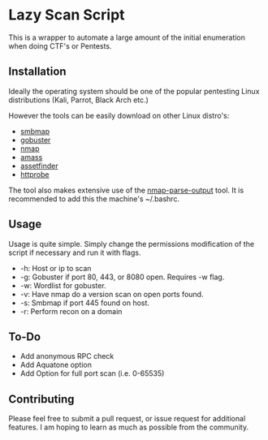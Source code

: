 # Lazy Scan Script

This is a wrapper to automate a large amount of the initial enumeration when doing CTF's or Pentests. 

## Installation
Ideally the operating system should be one of the popular pentesting Linux distributions (Kali, Parrot, Black Arch etc.)

However the tools can be easily download on other Linux distro's:

- [smbmap](https://github.com/ShawnDEvans/smbmap)
- [gobuster](https://github.com/OJ/gobuster)
- [nmap](https://nmap.org/)
- [amass](https://github.com/OWASP/Amass)
- [assetfinder](https://github.com/tomnomnom/assetfinder)
- [httprobe](https://github.com/tomnomnom/httprobe)

The tool also makes extensive use of the [nmap-parse-output](https://github.com/ernw/nmap-parse-output#bash-completion) tool. It is recommended to add this the machine's ~/.bashrc.

## Usage

Usage is quite simple. Simply change the permissions modification of the script if necessary and run it with flags.

- -h: Host or ip to scan
- -g: Gobuster if port 80, 443, or 8080 open. Requires -w flag.
- -w: Wordlist for gobuster.
- -v: Have nmap do a version scan on open ports found.
- -s: Smbmap if port 445 found on host. 
- -r: Perform recon on a domain

## To-Do
- Add anonymous RPC check
- Add Aquatone option
- Add Option for full port scan (i.e. 0-65535)


## Contributing
 Please feel free to submit a pull request, or issue request for additional features. I am hoping to learn as much as possible from the community.